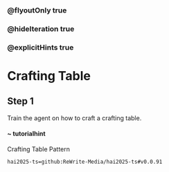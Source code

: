 ### @flyoutOnly true
### @hideIteration true
### @explicitHints true

# Crafting Table

## Step 1
Train the agent on how to craft a crafting table.

#### ~ tutorialhint 
Crafting Table Pattern

```package
hai2025-ts=github:ReWrite-Media/hai2025-ts#v0.0.91
```
